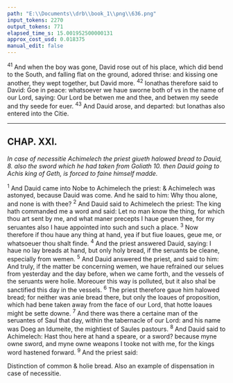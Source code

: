 ```yaml
---
path: "E:\\Documents\\drb\\book_1\\png\\636.png"
input_tokens: 2270
output_tokens: 771
elapsed_time_s: 15.001952500000131
approx_cost_usd: 0.018375
manual_edit: false
---
```

<sup>41</sup> And when the boy was gone, David rose out of his place, which did bend to the South, and falling flat on the ground, adored thrise: and kissing one another, they wept together, but David more. <sup>42</sup> Ionathas therefore said to David: Goe in peace: whatsoever we haue sworne both of vs in the name of our Lord, saying: Our Lord be betwen me and thee, and betwen my seede and thy seede for euer. <sup>43</sup> And Dauid arose, and departed: but Ionathas also entered into the Citie.

<hr>

## CHAP. XXI.

*In case of necessitie Achimelech the priest giueth halowed bread to Dauid, 8. also the sword which he had taken from Goliath 10. then Dauid going to Achis king of Geth, is forced to faine himself madde.*

<sup>1</sup> And Dauid came into Nobe to Achimelech the priest: & Achimelech was astonyed, because Dauid was come. And he said to him: Why thou alone, and none is with thee? <sup>2</sup> And Dauid said to Achimelech the priest: The king hath commanded me a word and said: Let no man know the thing, for which thou art sent by me, and what maner precepts I haue geuen thee, for my seruantes also I haue appointed into such and such a place. <sup>3</sup> Now therefore if thou haue any thing at hand, yea if but fiue loaues, geue me, or whatsoeuer thou shalt finde. <sup>4</sup> And the priest answered Dauid, saying: I haue no lay breads at hand, but only holy bread, if the seruants be cleane, especially from wemen. <sup>5</sup> And Dauid answered the priest, and said to him: And truly, if the matter be concerning wemen, we haue refrained our selues from yesterday and the day before, when we came forth, and the vessels of the seruants were holie. Moreouer this way is polluted, but it also shal be sanctified this day in the vessels. <sup>6</sup> The priest therefore gaue him halowed bread; for neither was anie bread there, but only the loaues of proposition, which had bene taken away from the face of our Lord, that hotte loaues might be sette downe. <sup>7</sup> And there was there a certaine man of the seruantes of Saul that day, within the tabernacle of our Lord: and his name was Doeg an Idumeite, the mightiest of Saules pastours. <sup>8</sup> And Dauid said to Achimelech: Hast thou here at hand a speare, or a sword? because myne owne sword, and myne owne weapons I tooke not with me, for the kings word hastened forward. <sup>9</sup> And the priest said:

<aside>Distinction of common & holie bread. Also an example of dispensation in case of necessitie.</aside>

[^1]: Distinction